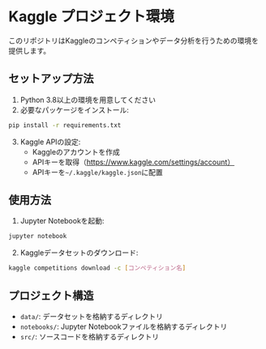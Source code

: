 # Kaggle プロジェクト環境

このリポジトリはKaggleのコンペティションやデータ分析を行うための環境を提供します。

## セットアップ方法

1. Python 3.8以上の環境を用意してください
2. 必要なパッケージをインストール:
```bash
pip install -r requirements.txt
```
3. Kaggle APIの設定:
   - Kaggleのアカウントを作成
   - APIキーを取得（https://www.kaggle.com/settings/account）
   - APIキーを`~/.kaggle/kaggle.json`に配置

## 使用方法

1. Jupyter Notebookを起動:
```bash
jupyter notebook
```

2. Kaggleデータセットのダウンロード:
```bash
kaggle competitions download -c [コンペティション名]
```

## プロジェクト構造

- `data/`: データセットを格納するディレクトリ
- `notebooks/`: Jupyter Notebookファイルを格納するディレクトリ
- `src/`: ソースコードを格納するディレクトリ 